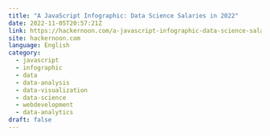 ```yaml
---
title: "A JavaScript Infographic: Data Science Salaries in 2022"
date: 2022-11-05T20:57:21Z
link: https://hackernoon.com/a-javascript-infographic-data-science-salaries-in-2022?source=rss&utm_medium=RSS&utm_source=news.12bit.vn
site: hackernoon.com
language: English
category:
  - javascript
  - infographic
  - data
  - data-analysis
  - data-visualization
  - data-science
  - webdevelopment
  - data-analytics
draft: false
---
```

